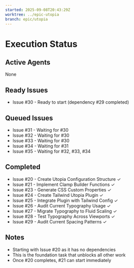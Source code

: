 ```yaml
---
started: 2025-09-08T20:43:29Z
worktree: ../epic-utopia
branch: epic/utopia
---
```


# Execution Status

## Active Agents
None

## Ready Issues
- Issue #30 - Ready to start (dependency #29 completed)

## Queued Issues
- Issue #31 - Waiting for #30
- Issue #32 - Waiting for #30
- Issue #33 - Waiting for #30
- Issue #34 - Waiting for #31
- Issue #35 - Waiting for #32, #33, #34

## Completed
- Issue #20 - Create Utopia Configuration Structure ✓
- Issue #21 - Implement Clamp Builder Functions ✓
- Issue #23 - Generate CSS Custom Properties ✓
- Issue #24 - Create Tailwind Utopia Plugin ✓
- Issue #25 - Integrate Plugin with Tailwind Config ✓
- Issue #26 - Audit Current Typography Usage ✓
- Issue #27 - Migrate Typography to Fluid Scaling ✓
- Issue #28 - Test Typography Across Viewports ✓
- Issue #29 - Audit Current Spacing Patterns ✓

## Notes
- Starting with Issue #20 as it has no dependencies
- This is the foundation task that unblocks all other work
- Once #20 completes, #21 can start immediately